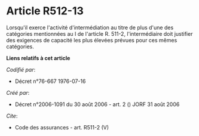 # Article R512-13

Lorsqu'il exerce l'activité d'intermédiation au titre de plus d'une des catégories mentionnées au I de l'article R. 511-2,
l'intermédiaire doit justifier des exigences de capacité les plus élevées prévues pour ces mêmes catégories.

**Liens relatifs à cet article**

_Codifié par_:

  - Décret n°76-667 1976-07-16

_Créé par_:

  - Décret n°2006-1091 du 30 août 2006 - art. 2 () JORF 31 août 2006

_Cite_:

  - Code des assurances - art. R511-2 (V)
